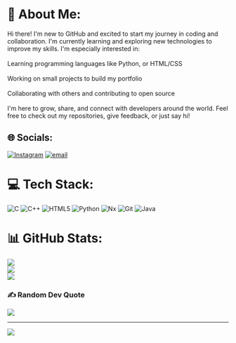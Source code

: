 # 💫 About Me:
Hi there! I'm new to GitHub and excited to start my journey in coding and collaboration. I'm currently learning and exploring new technologies to improve my skills. I'm especially interested in:<br><br>Learning programming languages like Python,  or HTML/CSS<br><br>Working on small projects to build my portfolio<br><br>Collaborating with others and contributing to open source<br><br>I'm here to grow, share, and connect with developers around the world. Feel free to check out my repositories, give feedback, or just say hi!


## 🌐 Socials:
[![Instagram](https://img.shields.io/badge/Instagram-%23E4405F.svg?logo=Instagram&logoColor=white)](https://instagram.com/abhirahul28 ) [![email](https://img.shields.io/badge/Email-D14836?logo=gmail&logoColor=white)](mailto:ak6471494@gmail.com) 

# 💻 Tech Stack:
![C](https://img.shields.io/badge/c-%2300599C.svg?style=flat-square&logo=c&logoColor=white) ![C++](https://img.shields.io/badge/c++-%2300599C.svg?style=flat-square&logo=c%2B%2B&logoColor=white) ![HTML5](https://img.shields.io/badge/html5-%23E34F26.svg?style=flat-square&logo=html5&logoColor=white) ![Python](https://img.shields.io/badge/python-3670A0?style=flat-square&logo=python&logoColor=ffdd54) ![Nx](https://img.shields.io/badge/nx-143055?style=flat-square&logo=nx&logoColor=white) ![Git](https://img.shields.io/badge/git-%23F05033.svg?style=flat-square&logo=git&logoColor=white) ![Java](https://img.shields.io/badge/java-%23ED8B00.svg?style=flat-square&logo=openjdk&logoColor=white)
# 📊 GitHub Stats:
![](https://github-readme-stats.vercel.app/api?username=abhishek-417&theme=cobalt2&hide_border=false&include_all_commits=true&count_private=false)<br/>
![](https://nirzak-streak-stats.vercel.app/?user=abhishek-417&theme=cobalt2&hide_border=false)<br/>
![](https://github-readme-stats.vercel.app/api/top-langs/?username=abhishek-417&theme=cobalt2&hide_border=false&include_all_commits=true&count_private=false&layout=compact)

### ✍️ Random Dev Quote
![](https://quotes-github-readme.vercel.app/api?type=horizontal&theme=radical)

---
[![](https://visitcount.itsvg.in/api?id=abhishek-417&icon=0&color=0)](https://visitcount.itsvg.in)

<!-- Proudly created with GPRM ( https://gprm.itsvg.in ) -->
